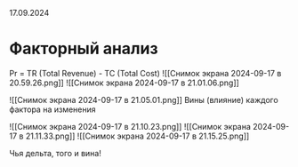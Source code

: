 17.09.2024

# Факторный анализ

Pr = TR (Total Revenue) - TC (Total Cost)
![[Снимок экрана 2024-09-17 в 20.59.26.png]]
![[Снимок экрана 2024-09-17 в 21.01.06.png]]

![[Снимок экрана 2024-09-17 в 21.05.01.png]]
Вины (влияние) каждого фактора на изменения

![[Снимок экрана 2024-09-17 в 21.10.23.png]]
![[Снимок экрана 2024-09-17 в 21.11.33.png]]
	![[Снимок экрана 2024-09-17 в 21.15.25.png]]


Чья дельта, того и вина!